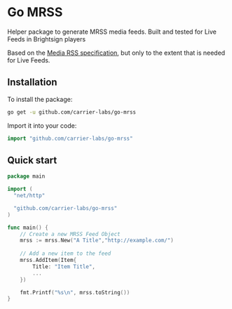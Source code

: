 # Go MRSS

Helper package to generate MRSS media feeds. Built and tested for Live Feeds in Brightsign players

Based on the [Media RSS specification](http://search.yahoo.com/mrss/), but only to the extent that is needed for Live Feeds.

## Installation

To install the package:

```sh
go get -u github.com/carrier-labs/go-mrss
```
Import it into your code:

```go
import "github.com/carrier-labs/go-mrss"
```

## Quick start


```go
package main

import (
  "net/http"

  "github.com/carrier-labs/go-mrss"
)

func main() {
    // Create a new MRSS Feed Object
    mrss := mrss.New("A Title","http://example.com/")
  
    // Add a new item to the feed
    mrss.AddItem(Item{
        Title: "Item Title",
        ...
    })

    fmt.Printf("%s\n", mrss.toString())
}
```
